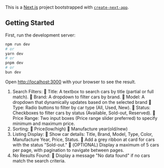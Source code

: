 This is a [Next.js](https://nextjs.org) project bootstrapped with [`create-next-app`](https://nextjs.org/docs/app/api-reference/cli/create-next-app).

## Getting Started

First, run the development server:

```bash
npm run dev
# or
yarn dev
# or
pnpm dev
# or
bun dev
```

Open [http://localhost:3000](http://localhost:3000) with your browser to see the result.

1. Search Filters:
 Title: A textbox to search cars by title (partial or full match).
 Brand: A dropdown to filter cars by brand.
 Model: A dropdown that dynamically updates based on the selected brand
 Type: Radio buttons to filter by car type (All, Used, New).
 Status: Checkboxes to filter cars by status (Available, Sold-out, Reserved).
 Price Range: Two input boxes (Price range slider preferred) to specify minimum and 
maximum price.
2. Sorting:
 Price(low/high)
 Manufacture year(old/new)
3. Listing Display:
 Show car details: Title, Brand, Model, Type, Color, Manufacture Year, Price, Status.
 Add a grey ribbon at card for cars with the status "Sold-out."
 (OPTIONAL) Display a maximum of 5 cars per page, with pagination to navigate 
between pages.
4. No Results Found:
 Display a message "No data found" if no cars match the search criteria.